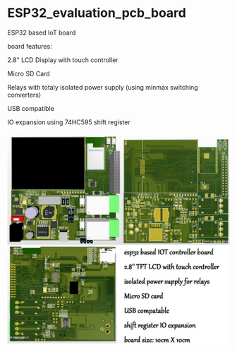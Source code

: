 # ESP32_evaluation_pcb_board
 ESP32 based IoT board
 
 board features:
 
 2.8" LCD Display with touch controller
 
 
 Micro SD Card
 
 
 Relays with totaly isolated power supply (using minmax switching converters)
 
 
 USB compatible
 
 
 IO expansion using 74HC595 shift register
 
 
 
 
 ![Screenshot](photo_5789674812350772090_y.jpg)
 

